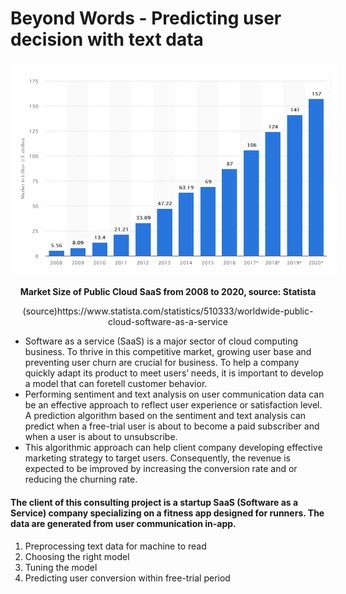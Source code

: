 # Beyond Words - Predicting user decision with text data
<p align="center"><img src="https://github.com/er1czz/beyondwords/blob/main/background.PNG" style = "border:10px solid white"></p>  
<p align="center"><b>Market Size of Public Cloud SaaS from 2008 to 2020, source: Statista </b></p>
<p align="center">(source)https://www.statista.com/statistics/510333/worldwide-public-cloud-software-as-a-service </p> 

  * Software as a service (SaaS) is a major sector of cloud computing business. To thrive in this competitive market, growing user base and preventing user churn are crucial for business. To help a company quickly adapt its product to meet users’ needs, it is important to develop a model that can foretell customer behavior.  
  * Performing sentiment and text analysis on user communication data can be an effective approach to reflect user experience or satisfaction level. A prediction algorithm based on the sentiment and text analysis can predict when a free-trial user is about to become a paid subscriber and when a user is about to unsubscribe.   
  * This algorithmic approach can help client company developing effective marketing strategy to target users. Consequently, the revenue is expected to be improved by increasing the conversion rate and or reducing the churning rate.

#### The client of this consulting project is a startup SaaS (Software as a Service) company specializing on a fitness app designed for runners. The data are generated from user communication in-app.

1. Preprocessing text data for machine to read
2. Choosing the right model
3. Tuning the model
4. Predicting user conversion within free-trial period
